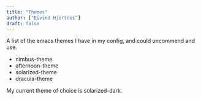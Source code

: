 ```yaml
---
title: "Themes"
author: ["Eivind Hjertnes"]
draft: false
---
```


A list of the emacs themes I have in my config, and could uncommend and use.

-   nimbus-theme
-   afternoon-theme
-   solarized-theme
-   dracula-theme

My current theme of choice is solarized-dark.
